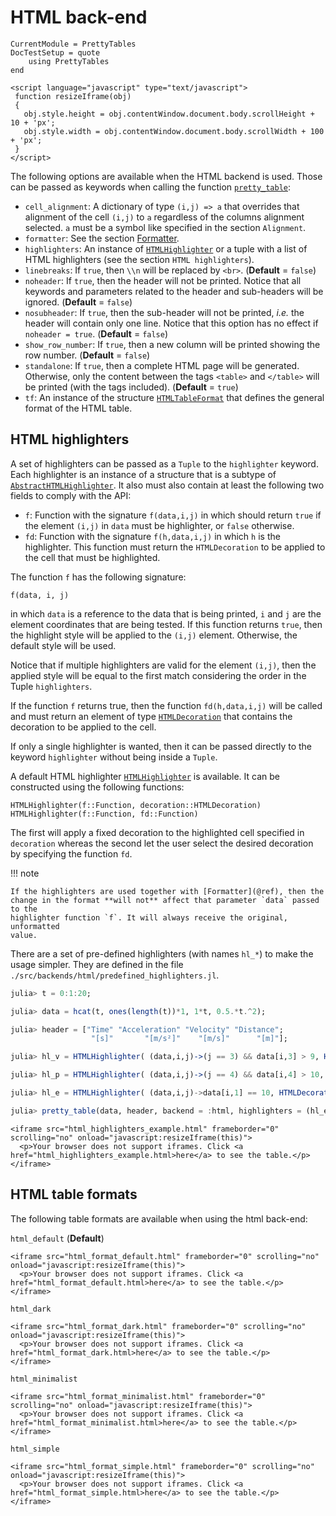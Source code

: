 HTML back-end
=============

```@meta
CurrentModule = PrettyTables
DocTestSetup = quote
    using PrettyTables
end
```

```@raw html
<script language="javascript" type="text/javascript">
 function resizeIframe(obj)
 {
   obj.style.height = obj.contentWindow.document.body.scrollHeight + 10 + 'px';
   obj.style.width = obj.contentWindow.document.body.scrollWidth + 100 + 'px';
 }
</script>
```

The following options are available when the HTML backend is used. Those can be
passed as keywords when calling the function [`pretty_table`](@ref):

* `cell_alignment`: A dictionary of type `(i,j) => a` that overrides that
                    alignment of the cell `(i,j)` to `a` regardless of the
                    columns alignment selected. `a` must be a symbol like
                    specified in the section `Alignment`.
* `formatter`: See the section [Formatter](@ref).
* `highlighters`: An instance of [`HTMLHighlighter`](@ref) or a tuple with a
                  list of HTML highlighters (see the section `HTML
                  highlighters`).
* `linebreaks`: If `true`, then `\\n` will be replaced by `<br>`.
                (**Default** = `false`)
* `noheader`: If `true`, then the header will not be printed. Notice that all
              keywords and parameters related to the header and sub-headers will
              be ignored. (**Default** = `false`)
* `nosubheader`: If `true`, then the sub-header will not be printed, *i.e.* the
                 header will contain only one line. Notice that this option has
                 no effect if `noheader = true`. (**Default** = `false`)
* `show_row_number`: If `true`, then a new column will be printed showing the
                     row number. (**Default** = `false`)
* `standalone`: If `true`, then a complete HTML page will be generated.
                Otherwise, only the content between the tags `<table>` and
                `</table>` will be printed (with the tags included).
                (**Default** = `true`)
* `tf`: An instance of the structure [`HTMLTableFormat`](@ref) that defines the
        general format of the HTML table.

## HTML highlighters

A set of highlighters can be passed as a `Tuple` to the `highlighter` keyword.
Each highlighter is an instance of a structure that is a subtype of
[`AbstractHTMLHighlighter`](@ref). It also must also contain at least the
following two fields to comply with the API:

* `f`: Function with the signature `f(data,i,j)` in which should return `true`
       if the element `(i,j)` in `data` must be highlighter, or `false`
       otherwise.
* `fd`: Function with the signature `f(h,data,i,j)` in which `h` is the
        highlighter. This function must return the `HTMLDecoration` to be
        applied to the cell that must be highlighted.

The function `f` has the following signature:

    f(data, i, j)

in which `data` is a reference to the data that is being printed, `i` and `j`
are the element coordinates that are being tested. If this function returns
`true`, then the highlight style will be applied to the `(i,j)` element.
Otherwise, the default style will be used.

Notice that if multiple highlighters are valid for the element `(i,j)`, then the
applied style will be equal to the first match considering the order in the
Tuple `highlighters`.

If the function `f` returns true, then the function `fd(h,data,i,j)` will be
called and must return an element of type [`HTMLDecoration`](@ref) that contains
the decoration to be applied to the cell.

If only a single highlighter is wanted, then it can be passed directly to the
keyword `highlighter` without being inside a `Tuple`.

A default HTML highlighter [`HTMLHighlighter`](@ref) is available. It can be
constructed using the following functions:

```
HTMLHighlighter(f::Function, decoration::HTMLDecoration)
HTMLHighlighter(f::Function, fd::Function)
```

The first will apply a fixed decoration to the highlighted cell specified in
`decoration` whereas the second let the user select the desired decoration by
specifying the function `fd`.

!!! note

    If the highlighters are used together with [Formatter](@ref), then the
    change in the format **will not** affect that parameter `data` passed to the
    highlighter function `f`. It will always receive the original, unformatted
    value.

There are a set of pre-defined highlighters (with names `hl_*`) to make the
usage simpler. They are defined in the file
`./src/backends/html/predefined_highlighters.jl`.

```julia
julia> t = 0:1:20;

julia> data = hcat(t, ones(length(t))*1, 1*t, 0.5.*t.^2);

julia> header = ["Time" "Acceleration" "Velocity" "Distance";
                  "[s]"       "[m/s²]"    "[m/s]"      "[m]"];

julia> hl_v = HTMLHighlighter( (data,i,j)->(j == 3) && data[i,3] > 9, HTMLDecoration(color = "blue", font_weight = "bold"));

julia> hl_p = HTMLHighlighter( (data,i,j)->(j == 4) && data[i,4] > 10, HTMLDecoration(color = "red"));

julia> hl_e = HTMLHighlighter( (data,i,j)->data[i,1] == 10, HTMLDecoration(background = "black", color = "white"))

julia> pretty_table(data, header, backend = :html, highlighters = (hl_e, hl_p, hl_v))
```

```@raw html
<iframe src="html_highlighters_example.html" frameborder="0" scrolling="no" onload="javascript:resizeIframe(this)">
  <p>Your browser does not support iframes. Click <a href="html_highlighters_example.html>here</a> to see the table.</p>
</iframe>
```

## HTML table formats

The following table formats are available when using the html back-end:

`html_default` (**Default**)

```@raw html
<iframe src="html_format_default.html" frameborder="0" scrolling="no" onload="javascript:resizeIframe(this)">
  <p>Your browser does not support iframes. Click <a href="html_format_default.html>here</a> to see the table.</p>
</iframe>
```

`html_dark`

```@raw html
<iframe src="html_format_dark.html" frameborder="0" scrolling="no" onload="javascript:resizeIframe(this)">
  <p>Your browser does not support iframes. Click <a href="html_format_dark.html>here</a> to see the table.</p>
</iframe>
```

`html_minimalist`

```@raw html
<iframe src="html_format_minimalist.html" frameborder="0" scrolling="no" onload="javascript:resizeIframe(this)">
  <p>Your browser does not support iframes. Click <a href="html_format_minimalist.html>here</a> to see the table.</p>
</iframe>
```

`html_simple`

```@raw html
<iframe src="html_format_simple.html" frameborder="0" scrolling="no" onload="javascript:resizeIframe(this)">
  <p>Your browser does not support iframes. Click <a href="html_format_simple.html>here</a> to see the table.</p>
</iframe>
```
